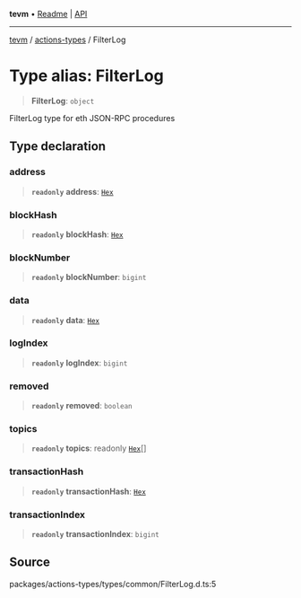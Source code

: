 **tevm** • [Readme](../../README.md) \| [API](../../modules.md)

***

[tevm](../../README.md) / [actions-types](../README.md) / FilterLog

# Type alias: FilterLog

> **FilterLog**: `object`

FilterLog type for eth JSON-RPC procedures

## Type declaration

### address

> **`readonly`** **address**: [`Hex`](Hex.md)

### blockHash

> **`readonly`** **blockHash**: [`Hex`](Hex.md)

### blockNumber

> **`readonly`** **blockNumber**: `bigint`

### data

> **`readonly`** **data**: [`Hex`](Hex.md)

### logIndex

> **`readonly`** **logIndex**: `bigint`

### removed

> **`readonly`** **removed**: `boolean`

### topics

> **`readonly`** **topics**: readonly [`Hex`](Hex.md)[]

### transactionHash

> **`readonly`** **transactionHash**: [`Hex`](Hex.md)

### transactionIndex

> **`readonly`** **transactionIndex**: `bigint`

## Source

packages/actions-types/types/common/FilterLog.d.ts:5
